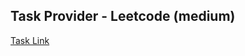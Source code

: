 ## Task Provider - Leetcode (medium)

[Task Link](https://leetcode.com/problems/palindrome-number/description/)
